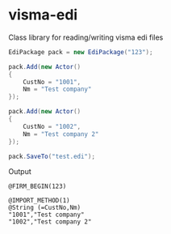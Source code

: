 # visma-edi
Class library for reading/writing visma edi files


```csharp
EdiPackage pack = new EdiPackage("123");

pack.Add(new Actor()
{
    CustNo = "1001",
    Nm = "Test company"
});

pack.Add(new Actor()
{
    CustNo = "1002",
    Nm = "Test company 2"
});

pack.SaveTo("test.edi");
```

Output

```
@FIRM_BEGIN(123)

@IMPORT_METHOD(1)
@String (=CustNo,Nm)
"1001","Test company"
"1002","Test company 2"

```
